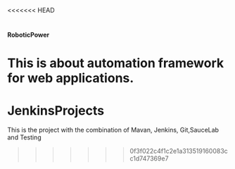 <<<<<<< HEAD
#                 

   **RoboticPower**
   
   This is about automation framework for web applications.
=======
# JenkinsProjects
This is the project with the combination of Mavan, Jenkins, Git,SauceLab and Testing 
>>>>>>> 0f3f022c4f1c2e1a313519160083cc1d747369e7
